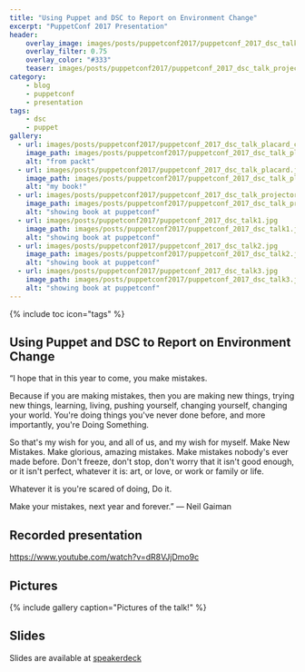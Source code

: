 ```yaml
---
title: "Using Puppet and DSC to Report on Environment Change"
excerpt: "PuppetConf 2017 Presentation"
header:
    overlay_image: images/posts/puppetconf2017/puppetconf_2017_dsc_talk_placard_closeup.jpg
    overlay_filter: 0.75
    overlay_color: "#333"
    teaser: images/posts/puppetconf2017/puppetconf_2017_dsc_talk_projector_screen.jpg
category:
    - blog
    - puppetconf
    - presentation
tags:
    - dsc
    - puppet
gallery:
  - url: images/posts/puppetconf2017/puppetconf_2017_dsc_talk_placard_closeup.jpg
    image_path: images/posts/puppetconf2017/puppetconf_2017_dsc_talk_placard_closeup.jpg
    alt: "from packt"
  - url: images/posts/puppetconf2017/puppetconf_2017_dsc_talk_placard.jpg
    image_path: images/posts/puppetconf2017/puppetconf_2017_dsc_talk_placard.jpg
    alt: "my book!"
  - url: images/posts/puppetconf2017/puppetconf_2017_dsc_talk_projector_screen.jpg
    image_path: images/posts/puppetconf2017/puppetconf_2017_dsc_talk_projector_screen.jpg
    alt: "showing book at puppetconf"
  - url: images/posts/puppetconf2017/puppetconf_2017_dsc_talk1.jpg
    image_path: images/posts/puppetconf2017/puppetconf_2017_dsc_talk1.jpg
    alt: "showing book at puppetconf"
  - url: images/posts/puppetconf2017/puppetconf_2017_dsc_talk2.jpg
    image_path: images/posts/puppetconf2017/puppetconf_2017_dsc_talk2.jpg
    alt: "showing book at puppetconf"
  - url: images/posts/puppetconf2017/puppetconf_2017_dsc_talk3.jpg
    image_path: images/posts/puppetconf2017/puppetconf_2017_dsc_talk3.jpg
    alt: "showing book at puppetconf"
---
```


{% include toc icon="tags" %}

## Using Puppet and DSC to Report on Environment Change

“I hope that in this year to come, you make mistakes.

Because if you are making mistakes, then you are making new things, trying new things, learning, living, pushing yourself, changing yourself, changing your world. You're doing things you've never done before, and more importantly, you're Doing Something.

So that's my wish for you, and all of us, and my wish for myself. Make New Mistakes. Make glorious, amazing mistakes. Make mistakes nobody's ever made before. Don't freeze, don't stop, don't worry that it isn't good enough, or it isn't perfect, whatever it is: art, or love, or work or family or life.

Whatever it is you're scared of doing, Do it.

Make your mistakes, next year and forever.” 
― Neil Gaiman

## Recorded presentation

https://www.youtube.com/watch?v=dR8VJjDmo9c

## Pictures

{% include gallery caption="Pictures of the talk!" %}

## Slides

Slides are available at [speakerdeck](https://speakerdeck.com/jpogran/using-puppet-and-dsc-to-report-on-environment-change)

<!-- https://www.slideshare.net/PuppetLabs/managing-powershell-dsc-with-puppet -->
